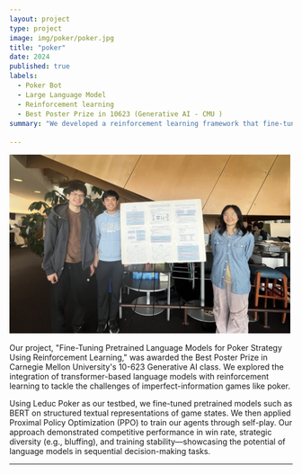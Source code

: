 ```yaml
---
layout: project
type: project
image: img/poker/poker.jpg
title: "poker"
date: 2024
published: true
labels:
  - Poker Bot
  - Large Language Model
  - Reinforcement learning
  - Best Poster Prize in 10623 (Generative AI - CMU )
summary: "We developed a reinforcement learning framework that fine-tunes pretrained language models to learn strategic poker play, earning the Best Poster Prize in CMU’s 10-623 Generative AI class."

---
```


<img width="500px" class="poker" src="../img/poker/poker.jpg">

Our project, "Fine-Tuning Pretrained Language Models for Poker Strategy Using Reinforcement Learning," was awarded the Best Poster Prize in Carnegie Mellon University's 10-623 Generative AI class. We explored the integration of transformer-based language models with reinforcement learning to tackle the challenges of imperfect-information games like poker.

Using Leduc Poker as our testbed, we fine-tuned pretrained models such as BERT on structured textual representations of game states. We then applied Proximal Policy Optimization (PPO) to train our agents through self-play. Our approach demonstrated competitive performance in win rate, strategic diversity (e.g., bluffing), and training stability—showcasing the potential of language models in sequential decision-making tasks.

---
